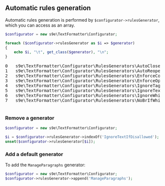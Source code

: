 ## Automatic rules generation

Automatic rules generation is performed by `$configurator->rulesGenerator`, which you can access as an array.

```php
$configurator = new s9e\TextFormatter\Configurator;

foreach ($configurator->rulesGenerator as $i => $generator)
{
	echo $i, "\t", get_class($generator), "\n";
}
```
<pre>
0	s9e\TextFormatter\Configurator\RulesGenerators\AutoCloseIfVoid
1	s9e\TextFormatter\Configurator\RulesGenerators\AutoReopenFormattingElements
2	s9e\TextFormatter\Configurator\RulesGenerators\EnforceContentModels
3	s9e\TextFormatter\Configurator\RulesGenerators\EnforceOptionalEndTags
4	s9e\TextFormatter\Configurator\RulesGenerators\IgnoreTagsInCode
5	s9e\TextFormatter\Configurator\RulesGenerators\IgnoreTextIfDisallowed
6	s9e\TextFormatter\Configurator\RulesGenerators\IgnoreWhitespaceAroundBlockElements
7	s9e\TextFormatter\Configurator\RulesGenerators\NoBrIfWhitespaceIsPreserved

</pre>

### Remove a generator

```php
$configurator = new s9e\TextFormatter\Configurator;

$i = $configurator->rulesGenerator->indexOf('IgnoreTextIfDisallowed');
unset($configurator->rulesGenerator[$i]);
```

### Add a default generator

To add the `ManageParagraphs` generator:
```php
$configurator = new s9e\TextFormatter\Configurator;
$configurator->rulesGenerator->append('ManageParagraphs');
```
